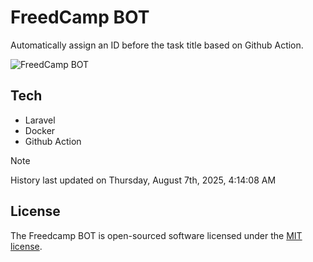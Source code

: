 # FreedCamp BOT

Automatically assign an ID before the task title based on Github Action.

![FreedCamp BOT](https://repository-images.githubusercontent.com/737932867/7d34798b-2680-471c-b089-a78a718d3d6a)

## Tech

- Laravel
- Docker
- Github Action

> [!NOTE]  
> History last updated on Thursday, August 7th, 2025, 4:14:08 AM

## License

The Freedcamp BOT is open-sourced software licensed under the [MIT license](https://opensource.org/licenses/MIT).
